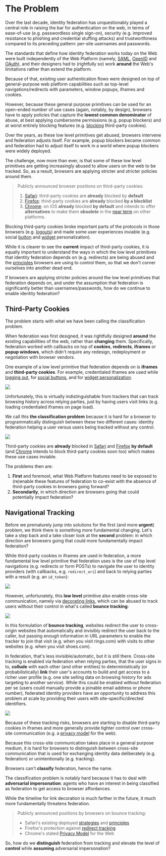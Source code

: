 # The Problem

Over the last decade, identity federation has unquestionably played a central role in raising the bar for authentication on the web, in terms of ease-of-use (e.g. passwordless single sign-on), security (e.g. improved resistance to phishing and credential stuffing attacks) and trustworthiness compared to its preceding pattern: per-site usernames and passwords.

The standards that define how identity federation works today on the Web were built independently of the Web Platform (namely, [SAML](https://en.wikipedia.org/wiki/Security_Assertion_Markup_Language), [OpenID](https://en.wikipedia.org/wiki/OpenID) and [OAuth](https://en.wikipedia.org/wiki/OAuth)), and their designers had to (rightfully so) work **around** the Web's limitations rather than extend the platform.

Because of that, existing user authentication flows were designed on top of general-purpose web platform capabilities such as top-level navigations/redirects with parameters, window popups, iframes and cookies.

However, because these general purpose primitives can be used for an open-ended number of use cases (again, notably, by design), browsers have to apply policies that capture the **lowest common denominator** of abuse, at best applying cumbersome permissions (e.g. popup blockers) and at worst entirely blocking features (e.g. [blocking](https://webkit.org/blog/10218/full-third-party-cookie-blocking-and-more/) third-party cookies).

Over the years, as these low level primitives get abused, browsers intervene and federation adjusts itself. For example, popup blockers became common and federation had to adjust itself to work in a world where popup blockers were widely deployed.

The challenge, now more than ever, is that some of these low level primitives are getting increasingly abused to allow users on the web to be tracked. So, as a result, browsers are applying stricter and stricter policies around them.

> Publicly announced browser positions on third-party cookies:
>
> 1. [Safari](https://webkit.org/blog/10218/full-third-party-cookie-blocking-and-more/): third-party cookies are **already** blocked by **default**
> 1. [Firefox](https://blog.mozilla.org/blog/2019/09/03/todays-firefox-blocks-third-party-tracking-cookies-and-cryptomining-by-default/): third-party cookies are **already** blocked **by a blocklist**
> 1. [Chrome](https://blog.google/products/chrome/privacy-sustainability-and-the-importance-of-and/): on iOS **already** blocked **by default** and intends to offer **alternatives** to make them **obsolete** in the [near term](https://www.blog.google/products/chrome/building-a-more-private-web/) on other platforms.

Blocking third-party cookies broke important parts of the protocols in those browsers (e.g. [logouts](https://www.identityserver.com/articles/the-challenge-of-building-saml-single-logout)) and made some user experiences inviable (e.g. social [button](https://developers.facebook.com/docs/facebook-login/userexperience/) and [widget](https://developers.google.com/identity/gsi/web) personalization).

While it is clearer to see the **current** impact of third-party cookies, it is equally important to understand the ways in which the low level primitives that identity federation depends on (e.g. redirects) are being abused and the [principles](https://github.com/michaelkleber/privacy-model) browsers are using to control them, so that we don't corner ourselves into another dead end.

If browsers are applying stricter policies around the low level primitives that federation depends on, and under the assumption that federation is significantly better than usernames/passwords, how do we continue to enable identity federation?

## Third-Party Cookies

The problem starts with what we have been calling the classification problem.

When federation was first designed, it was rightfully designed **around** the existing capabilities of the web, rather than **changing** them. Specifically, federation worked with callbacks on top of **cookies**, **redirects**, **iframes** or **popup windows**, which didn't require any redesign, redeployment or negotiation with browser vendors.

One example of a low level primitive that federation depends on is **iframes** and **third-party cookies**. For example, credentialed iframes are used while [logging out](https://openid.net/specs/openid-connect-rpinitiated-1_0.html), for [social buttons](https://developers.facebook.com/docs/facebook-login/userexperience/), and for [widget personalization](https://developers.google.com/identity/one-tap/web).

![](static/mock27.svg)

Unfortunately, this is virtually indistinguishable from trackers that can track browsing history across relying parties, just by having users visit links (e.g. loading credentialed iframes on page load).

We call this **the classification problem** because it is hard for a browser to programmatically distinguish between these two different cases: identity federation helping a user versus users being tracked without any control.

![](static/mock26.svg)

Third-party cookies are **already** blocked in [Safari](https://webkit.org/blog/10218/full-third-party-cookie-blocking-and-more/) and [Firefox](https://blog.mozilla.org/blog/2019/09/03/todays-firefox-blocks-third-party-tracking-cookies-and-cryptomining-by-default/) **by default** (and [Chrome](https://blog.google/products/chrome/privacy-sustainability-and-the-importance-of-and/) intends to block third-party cookies soon too) which makes these use cases inviable.

The problems then are:

1. **First** and foremost, what Web Platform features need to be exposed to (re)enable these features of federation to co-exist with the absence of third-party cookies in browsers going forward?
2. **Secondarily**, in which direction are browsers going that could potentially impact federation?

## Navigational Tracking

Before we prematurely jump into solutions for the first (and more **urgent**) problem, we think there is something more fundamental changing. Let's take a step back and a take closer look at the **second** problem: in which direction are browsers going that could more fundamentally impact federation?

While third-party cookies in iframes are used in federation, a more fundamental low level primitive that federation uses is the use of top level navigations (e.g. redirects or form POSTs) to navigate the user to identity providers (with callbacks, e.g. `redirect_uri`) and back to relying parties with a result (e.g. an `id_token`):

![](static/mock21.svg)

However, unfortunately, this **low level** primitive also enable cross-site communication, namely via [decorating links](https://www.chromium.org/Home/chromium-privacy/privacy-sandbox), which can be abused to track users without their control in what's called **bounce tracking**:

![](static/mock22.svg)

In this formulation of **bounce tracking**, websites redirect the user to cross-origin websites that automatically and invisibly redirect the user back to the caller, but passing enough information in URL parameters to enable the tracker to join that visit (e.g. when you visit rings.com) with visits to other websites (e.g. when you visit shoes.com).

In federation, that's less invisible/automatic, but it is still there. Cross-site tracking is enabled via federation when relying parties, that the user signs in to, **collude** with each other (and other entities) to deterministically (or probabilistically) **link** their user's accounts to build and get access to a richer user profile (e.g. one site selling data on browsing history for ads targeting to another service). While this could be enabled without federation per se (users could manually provide a joinable email address or phone number), federated identity providers have an opportunity to address this problem at scale by providing their users with site-specific/directed identifiers.

![](static/mock3.svg)

Because of these tracking risks, browsers are starting to disable third-party cookies in iframes and more generally provide tighter control over cross-site communication (e.g. a [privacy model](https://github.com/michaelkleber/privacy-model) for the web).

Because this cross-site communication takes place in a general purpose medium, it is hard for browsers to distinguish between cross-site communication that is used for exchanging identity data deliberately (e.g. federation) or unintentionally (e.g. tracking).

Browsers can't **classify** federation, hence the name.

The classification problem is notably hard because it has to deal with **adversarial impersonation**: agents who have an interest in being classified as federation to get access to browser affordances.

While the timeline for link decoration is much farther in the future, it much more fundamentally threatens federation.

> Publicly announced positions by browsers on bounce tracking:
>
> - Safari's existing deployed [strategies](https://webkit.org/blog/11338/cname-cloaking-and-bounce-tracking-defense/) and [principles](https://github.com/privacycg/proposals/issues/6)
> - Firefox's protection against [redirect tracking](https://blog.mozilla.org/security/2020/08/04/firefox-79-includes-protections-against-redirect-tracking/)
> - Chrome's stated [Privacy Model](https://github.com/michaelkleber/privacy-model) for the Web

So, how do we **distinguish** federation from tracking and elevate the level of **control** while **assuming** adversarial impersonation?
